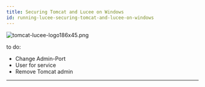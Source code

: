 ```yaml
---
title: Securing Tomcat and Lucee on Windows
id: running-lucee-securing-tomcat-and-lucee-on-windows
---
```


![tomcat-lucee-logo186x45.png](https://bitbucket.org/repo/rX87Rq/images/203830259-tomcat-lucee-logo186x45.png)

to do:

- Change Admin-Port
- User for service
- Remove Tomcat admin

- - -
